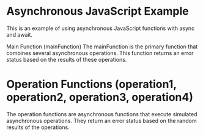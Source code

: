 # Asynchronous JavaScript Example
This is an example of using asynchronous JavaScript functions with async and await.

Main Function (mainFunction)
The mainFunction is the primary function that combines several asynchronous operations. This function returns an error status based on the results of these operations.

# Operation Functions (operation1, operation2, operation3, operation4)
The operation functions are asynchronous functions that execute simulated asynchronous operations. They return an error status based on the random results of the operations.
